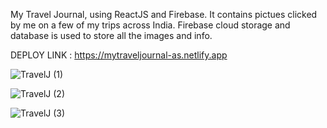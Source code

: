 
My Travel Journal, using ReactJS and Firebase.
It contains pictues clicked by me on a few of my trips across India.
Firebase cloud storage and database is used to store all the images and info.

DEPLOY LINK : https://mytraveljournal-as.netlify.app


![TravelJ (1)](https://github.com/anishsinhaa/travel-journal/assets/119957644/e0593060-77c2-419d-bfef-4ae0903f33da)

![TravelJ (2)](https://github.com/anishsinhaa/travel-journal/assets/119957644/fa1a4d28-511b-4f47-a017-0f4888ed0d8e)

![TravelJ (3)](https://github.com/anishsinhaa/travel-journal/assets/119957644/fb41ee23-2651-4ec7-a5e8-6e98c44ca527)

